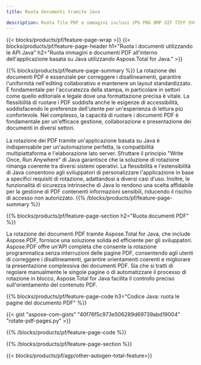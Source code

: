 ```yaml
---
title: Ruota documenti tramite Java 

description: Ruota file PDF e immagini inclusi JPG PNG BMP GIF TIFF SVG tramite l'applicazione Java.
---
```


{{< blocks/products/pf/feature-page-wrap >}}
{{< blocks/products/pf/feature-page-header h1="Ruota i documenti utilizzando le API Java" h2="Ruota immagini e documenti PDF all'interno dell'applicazione basata su Java utilizzando Aspose.Total for Java." >}}

{{% blocks/products/pf/feature-page-summary %}}
La rotazione dei documenti PDF è essenziale per correggere i disallineamenti, garantire l'uniformità nell'editing collaborativo e mantenere un layout standardizzato. È fondamentale per l'accuratezza della stampa, in particolare in settori come quello editoriale e legale dove una formattazione precisa è vitale. La flessibilità di ruotare i PDF soddisfa anche le esigenze di accessibilità, soddisfacendo le preferenze dell'utente per un'esperienza di lettura più confortevole. Nel complesso, la capacità di ruotare i documenti PDF è fondamentale per un'efficace gestione, collaborazione e presentazione dei documenti in diversi settori. <br /><br />
La rotazione dei PDF tramite un'applicazione basata su Java è indispensabile per un'automazione perfetta, la compatibilità multipiattaforma e l'elaborazione lato server. Sfruttare il principio "Write Once, Run Anywhere" di Java garantisce che la soluzione di rotazione rimanga coerente tra diversi sistemi operativi. La flessibilità e l'estensibilità di Java consentono agli sviluppatori di personalizzare l'applicazione in base a specifici requisiti di rotazione, adattandosi a diversi casi d'uso. Inoltre, le funzionalità di sicurezza intrinseche di Java lo rendono una scelta affidabile per la gestione di PDF contenenti informazioni sensibili, riducendo il rischio di accesso non autorizzato. 
{{% /blocks/products/pf/feature-page-summary  %}}


{{% blocks/products/pf/feature-page-section  h2="Ruota documenti PDF" %}}

La rotazione dei documenti PDF tramite Aspose.Total for Java, che include Aspose.PDF, fornisce una soluzione solida ed efficiente per gli sviluppatori. Aspose.PDF offre un'API completa che consente la rotazione programmatica senza interruzioni delle pagine PDF, consentendo agli utenti di correggere i disallineamenti, garantire orientamenti coerenti e migliorare la presentazione complessiva dei documenti PDF. Sia che si tratti di regolare manualmente le singole pagine o di automatizzare il processo di rotazione in blocco, Aspose.Total for Java facilita il controllo preciso sull'orientamento del contenuto PDF.

{{% blocks/products/pf/feature-page-code h3="Codice Java: ruota le pagine del documento PDF" %}}

{{< gist "aspose-com-gists" "40f76f5c973e506289d69739abd19004" "rotate-pdf-pages.py" >}}

{{% /blocks/products/pf/feature-page-code  %}}

{{% /blocks/products/pf/feature-page-section %}}

{{< blocks/products/pf/agp/other-autogen-total-feature>}}